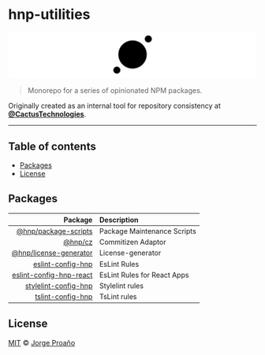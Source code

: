 # hnp-utilities

![hero](hero.png)

> Monorepo for a series of opinionated NPM packages.

Originally created as an internal tool for repository consistency at [**@CactusTechnologies**](https://github.com/CactusTechnologies).

---

## Table of contents

-   [Packages](#packages)
-   [License](#license)

## Packages

|                                                          Package | Description                 |
| ---------------------------------------------------------------: | :-------------------------- |
|        [@hnp/package-scripts](./packages/package-scripts#readme) | Package Maintenance Scripts |
|                  [@hnp/cz](./packages/commitizen-adapter#readme) | Commitizen Adaptor          |
|    [@hnp/license-generator](./packages/license-generator#readme) | License-generator           |
|             [eslint-config-hnp](./packages/eslint-config#readme) | EsLint Rules                |
| [eslint-config-hnp-react](./packages/eslint-config-react#readme) | EsLint Rules for React Apps |
|       [stylelint-config-hnp](./packages/stylelint-config#readme) | Stylelint rules             |
|             [tslint-config-hnp](./packages/tslint-config#readme) | TsLint rules                |

## License

[MIT](LICENSE) © [Jorge Proaño](https://www.hidden-node-problem.com/)
